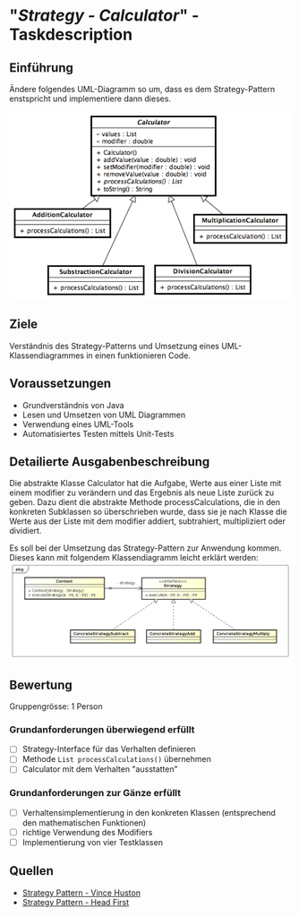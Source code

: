 # "*Strategy - Calculator*" - Taskdescription

## Einführung
Ändere folgendes UML-Diagramm so um, dass es dem Strategy-Pattern enstspricht und implementiere dann dieses.

![MathCalculator](resources/MathCalculator.png)

## Ziele
Verständnis des Strategy-Patterns und Umsetzung eines UML-Klassendiagrammes in einen funktionieren Code.

## Voraussetzungen
* Grundverständnis von Java
* Lesen und Umsetzen von UML Diagrammen
* Verwendung eines UML-Tools
* Automatisiertes Testen mittels Unit-Tests

## Detailierte Ausgabenbeschreibung
Die abstrakte Klasse Calculator hat die Aufgabe, Werte aus einer Liste mit einem modifier zu verändern und das Ergebnis als neue Liste zurück zu geben. Dazu dient die abstrakte Methode processCalculations, die in den konkreten Subklassen so überschrieben wurde, dass sie je nach Klasse die Werte aus der Liste mit dem modifier addiert, subtrahiert, multipliziert oder dividiert.

Es soll bei der Umsetzung das Strategy-Pattern zur Anwendung kommen. Dieses kann mit folgendem Klassendiagramm leicht erklärt werden:
![Strategy](resources/classDiagramm_StrategyPattern.png)

## Bewertung
Gruppengrösse: 1 Person
### Grundanforderungen **überwiegend erfüllt**
- [ ] Strategy-Interface für das Verhalten definieren
- [ ] Methode ``List processCalculations()`` übernehmen
- [ ] Calculator mit dem Verhalten "ausstatten"
### Grundanforderungen **zur Gänze erfüllt**
- [ ] Verhaltensimplementierung in den konkreten Klassen (entsprechend den mathematischen Funktionen)
- [ ] richtige Verwendung des Modifiers
- [ ] Implementierung von vier Testklassen

## Quellen
* [Strategy Pattern - Vince Huston](http://www.vincehuston.org/dp/strategy.html)
* [Strategy Pattern - Head First](https://www.oreilly.com/library/view/head-first-design/0596007124/ch01.html)
